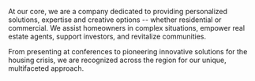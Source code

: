 At our core, we are a company dedicated to providing personalized solutions, expertise and creative options -- whether residential or commercial. We assist homeowners in complex situations, empower real estate agents, support investors, and revitalize communities.

From presenting at conferences to pioneering innovative solutions for the housing crisis, we are recognized across the region for our unique, multifaceted approach.